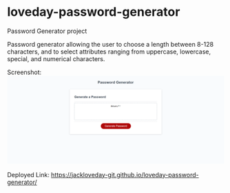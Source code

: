 # loveday-password-generator
Password Generator project

Password generator allowing the user to choose a length between 8-128 characters, and to select attributes ranging from uppercase, lowercase, special, and numerical characters.

Screenshot:
![Example](./functionExample.png)

Deployed Link:
https://jackloveday-git.github.io/loveday-password-generator/